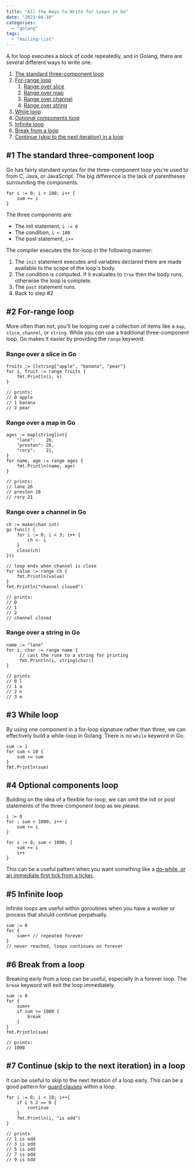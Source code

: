 ```yaml
---
title: "All the Ways to Write for Loops in Go"
date: "2021-04-10"
categories: 
  - "golang"
tags: 
  - "mailing-list"
---
```


A for loop executes a block of code repeatedly, and in Golang, there are several different ways to write one.

1. [The standard three-component loop](#standard)
2. [For-range loop](#range)
    1. [Range over slice](#range-slice)
    2. [Range over map](#range-map)
    3. [Range over channel](#range-channel)
    4. [Range over string](#range-string)
3. [While loop](#while)
4. [Optional components loop](#optional-components)
5. [Infinite loop](#infinite)
6. [Break from a loop](#break)
7. [Continue (skip to the next iteration) in a loop](#continue)

## #1 The standard three-component loop

Go has fairly standard syntax for the three-component loop you're used to from C, Java, or JavaScript. The big difference is the lack of parentheses surrounding the components.

```
for i := 0; i < 100; i++ {
    sum += i
}
```

The three components are:

- The init statement, `i := 0`
- The condition, `i < 100`
- The post statement, `i++`

The compiler executes the for-loop in the following manner:

1. The `init` statement executes and variables declared there are made available to the scope of the loop's body.
2. The condition is computed. If it evaluates to `true` then the body runs, otherwise the loop is complete.
3. The `post` statement runs.
4. Back to step #2

## #2 For-range loop

More often than not, you'll be looping over a collection of items like a `map`, `slice`, `channel`, or `string`. While you _can_ use a traditional three-component loop, Go makes it easier by providing the `range` keyword.

### Range over a slice in Go

```
fruits := []string{"apple", "banana", "pear"}
for i, fruit := range fruits {
    fmt.Println(i, s)
}

// prints:
// 0 apple
// 1 banana
// 2 pear
```

### Range over a map in Go

```
ages := map[string]int{
    "lane":    26,
    "preston": 28,
    "rory":    21,
}
for name, age := range ages {
    fmt.Println(name, age)
}

// prints:
// lane 26
// preston 28
// rory 21
```

### Range over a channel in Go

```
ch := make(chan int)
go func() {
    for i := 0; i < 3; i++ {
        ch <- i
    }
    close(ch)
}()

// loop ends when channel is close
for value := range ch {
    fmt.Println(value)
}
fmt.Println("channel closed")

// prints:
// 0
// 1
// 2
// channel closed
```

### Range over a string in Go

```
name := "lane"
for i, char := range name {
     // cast the rune to a string for printing 
     fmt.Println(i, string(char))
}

// prints
// 0 l
// 1 a
// 2 n
// 3 e
```

## #3 While loop

By using one component in a for-loop signature rather than three, we can effectively build a while-loop in Golang. There is no `while` keyword in Go.

```
sum := 1
for sum < 10 {
    sum += sum
}
fmt.Println(sum)
```

## #4 Optional components loop

Building on the idea of a flexible for-loop, we can omit the init or post statements of the three-component loop as we please.

```
i := 0
for ; sum < 1000; i++ {
    sum += i
}

for i := 0; sum < 1000; {
    sum += i
    i++
}
```

This can be a useful pattern when you want something like a [do-while, or an immediate first tick from a ticker.](https://qvault.io/golang/range-over-ticker-in-go-with-immediate-first-tick/)

## #5 Infinite loop

Infinite loops are useful within goroutines when you have a worker or process that should continue perpetually.

```
sum := 0
for {
    sum++ // repeated forever
}
// never reached, loops continues on forever
```

## #6 Break from a loop

Breaking early from a loop can be useful, especially in a forever loop. The `break` keyword will exit the loop immediately.

```
sum := 0
for {
    sum++
    if sum >= 1000 {
        break
    }
}
fmt.Println(sum)

// prints:
// 1000
```

## #7 Continue (skip to the next iteration) in a loop

It can be useful to skip to the next iteration of a loop early. This can be a good pattern for [guard clauses](https://qvault.io/clean-code/guard-clauses-how-to-clean-up-conditionals/) within a loop.

```
for i := 0; i < 10; i++{
    if i % 2 == 0 {
        continue
    }
    fmt.Println(i, "is odd")
}

// prints
// 1 is odd
// 3 is odd
// 5 is odd
// 7 is odd
// 9 is odd
```
